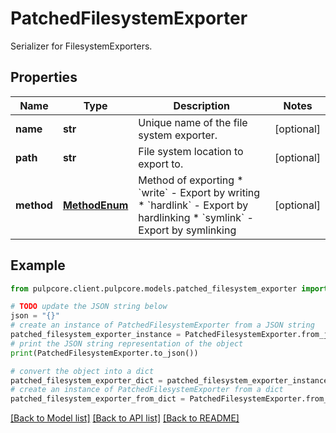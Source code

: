# PatchedFilesystemExporter

Serializer for FilesystemExporters.

## Properties

Name | Type | Description | Notes
------------ | ------------- | ------------- | -------------
**name** | **str** | Unique name of the file system exporter. | [optional] 
**path** | **str** | File system location to export to. | [optional] 
**method** | [**MethodEnum**](MethodEnum.md) | Method of exporting  * &#x60;write&#x60; - Export by writing * &#x60;hardlink&#x60; - Export by hardlinking * &#x60;symlink&#x60; - Export by symlinking | [optional] 

## Example

```python
from pulpcore.client.pulpcore.models.patched_filesystem_exporter import PatchedFilesystemExporter

# TODO update the JSON string below
json = "{}"
# create an instance of PatchedFilesystemExporter from a JSON string
patched_filesystem_exporter_instance = PatchedFilesystemExporter.from_json(json)
# print the JSON string representation of the object
print(PatchedFilesystemExporter.to_json())

# convert the object into a dict
patched_filesystem_exporter_dict = patched_filesystem_exporter_instance.to_dict()
# create an instance of PatchedFilesystemExporter from a dict
patched_filesystem_exporter_from_dict = PatchedFilesystemExporter.from_dict(patched_filesystem_exporter_dict)
```
[[Back to Model list]](../README.md#documentation-for-models) [[Back to API list]](../README.md#documentation-for-api-endpoints) [[Back to README]](../README.md)


